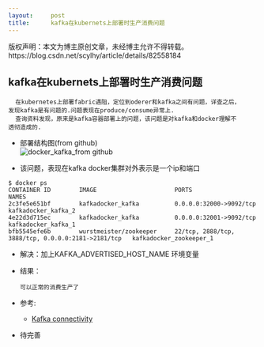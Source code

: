 ```yaml
---
layout:     post
title:      kafka在kubernets上部署时生产消费问题
---
```

<div id="article_content" class="article_content clearfix csdn-tracking-statistics" data-pid="blog" data-mod="popu_307" data-dsm="post">
								<div class="article-copyright">
					版权声明：本文为博主原创文章，未经博主允许不得转载。					https://blog.csdn.net/scylhy/article/details/82558184				</div>
								            <div id="content_views" class="markdown_views prism-github-gist">
							<!-- flowchart 箭头图标 勿删 -->
							<svg xmlns="http://www.w3.org/2000/svg" style="display: none;"><path stroke-linecap="round" d="M5,0 0,2.5 5,5z" id="raphael-marker-block" style="-webkit-tap-highlight-color: rgba(0, 0, 0, 0);"></path></svg>
							<h2 id="kafka在kubernets上部署时生产消费问题">kafka在kubernets上部署时生产消费问题</h2>

<pre><code>  在kubernetes上部署fabric遇阻，定位到oderer和kafka之间有问题，详查之后，  
发现kafka是有问题的.问题表现在produce/consume异常上.
  查询资料发现，原来是kafka容器部署上的问题，该问题是对kafka和docker理解不  
透彻造成的.
</code></pre>

<ul>
<li><p>部署结构图(from github) <br>
<img src="https://img-blog.csdn.net/20180909143849317?watermark/2/text/aHR0cHM6Ly9ibG9nLmNzZG4ubmV0L3NjeWxoeQ==/font/5a6L5L2T/fontsize/400/fill/I0JBQkFCMA==/dissolve/70" alt="docker_kafka_from github" title=""></p></li>
<li><p>该问题，表现在kafka docker集群对外表示是一个ip和端口</p></li>
</ul>

<pre class="prettyprint"><code class="language-bash hljs ">$ docker ps
CONTAINER ID        IMAGE                      PORTS                                                NAMES
<span class="hljs-number">2</span>c3fe5e651bf        kafkadocker_kafka          <span class="hljs-number">0.0</span>.<span class="hljs-number">0.0</span>:<span class="hljs-number">32000</span>-&gt;<span class="hljs-number">9092</span>/tcp                              kafkadocker_kafka_2
<span class="hljs-number">4</span>e22d3d715ec        kafkadocker_kafka          <span class="hljs-number">0.0</span>.<span class="hljs-number">0.0</span>:<span class="hljs-number">32001</span>-&gt;<span class="hljs-number">9092</span>/tcp                              kafkadocker_kafka_1
bfb5545efe6b        wurstmeister/zookeeper     <span class="hljs-number">22</span>/tcp, <span class="hljs-number">2888</span>/tcp, <span class="hljs-number">3888</span>/tcp, <span class="hljs-number">0.0</span>.<span class="hljs-number">0.0</span>:<span class="hljs-number">2181</span>-&gt;<span class="hljs-number">2181</span>/tcp   kafkadocker_zookeeper_1
</code></pre>

<ul>
<li>解决：加上KAFKA_ADVERTISED_HOST_NAME 环境变量</li>
<li><p>结果：</p>

<pre><code>可以正常的消费生产了
</code></pre></li>
<li><p>参考:</p>

<ul><li><a href="https://github.com/wurstmeister/kafka-docker/wiki/Connectivity" rel="nofollow">Kafka connectivity</a></li></ul></li>
<li><p>待完善</p></li>
</ul>            </div>
						<link href="https://csdnimg.cn/release/phoenix/mdeditor/markdown_views-9e5741c4b9.css" rel="stylesheet">
                </div>